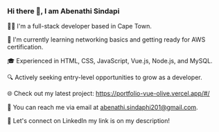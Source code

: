 ### Hi there 👋, I am Abenathi Sindapi

👨‍💻 I'm a full-stack developer based in Cape Town.

🌱 I'm currently learning networking basics and getting ready for AWS certification.

🎓 Experienced in HTML, CSS, JavaScript, Vue.js, Node.js, and MySQL.

🔍 Actively seeking entry-level opportunities to grow as a developer.

🌐 Check out my latest project: https://portfolio-vue-olive.vercel.app/#/

📧 You can reach me via email at abenathi.sindaphi201@gmail.com.

🔗 Let's connect on LinkedIn my link is on my description!
